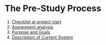<h1>The Pre-Study Process</h1>
<ol>
  <li><a href="https://github.com/MDU-C2/Intelligent-Drone-Swarm/blob/main/pre-study/checklist-project-start.md">Checklist at project start</a></li>
  <li><a href="https://github.com/MDU-C2/Intelligent-Drone-Swarm/blob/main/pre-study/assignment-analysis.md">Assignment analysis</a></li>
  <li><a href="https://github.com/MDU-C2/Intelligent-Drone-Swarm/blob/main/pre-study/purpose-goals.md">Purpose and Goals</a></li>
  <li><a href="https://github.com/MDU-C2/Intelligent-Drone-Swarm/blob/main/project-phases/pre-study/current-system.md">Description of Current System</a></li>
</ol>
